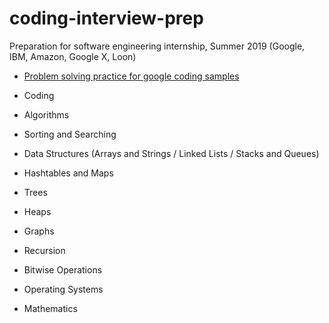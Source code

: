 # coding-interview-prep
Preparation for software engineering internship, Summer 2019 (Google, IBM, Amazon, Google X, Loon)

- <a href = "https://github.com/suyeon0506/Algorithm/tree/master/Leetcode">Problem solving practice for google coding samples</a>

- Coding
- Algorithms
- Sorting and Searching
- Data Structures (Arrays and Strings / Linked Lists / Stacks and Queues)
- Hashtables and Maps
- Trees
- Heaps
- Graphs
- Recursion
- Bitwise Operations
- Operating Systems
- Mathematics

